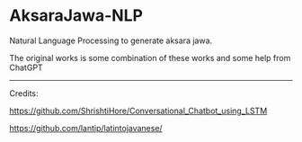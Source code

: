 # AksaraJawa-NLP
Natural Language Processing to generate aksara  jawa. 

The original works is some combination of these works and some help from ChatGPT
________________________________________________________________________________
Credits:

https://github.com/ShrishtiHore/Conversational_Chatbot_using_LSTM

https://github.com/lantip/latintojavanese/
